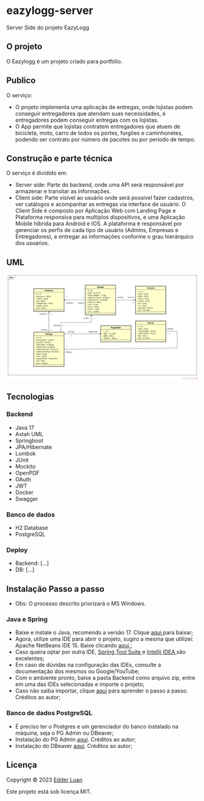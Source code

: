 # eazylogg-server
Server Side do projeto EazyLogg

## O projeto
O Eazylogg é um projeto criado para portfólio.


## Publico
O serviço:

  * O projeto implementa uma aplicação de entregas, onde lojistas podem conseguir entregadores que atendam suas necessidades, e entregadores podem conseguir entregas com os lojistas.
  * O App permite que lojistas contratem entregadores que atuem de bicicleta, moto, carro de todos os portes, furgões e caminhonetes, podendo ser contrato por número de pacotes ou por período de tempo.


## Construção e parte técnica
O serviço é dividido em:

  * Server side: Parte do backend, onde uma API será responsável por armazenar e transitar as informações.
  * Client side: Parte visível ao usuário onde será possível fazer cadastros, ver catálogos e acompanhar as entregas via interface de usuário. O Client Side é composto por Aplicação Web com Landing Page e Plataforma responsiva para multiplos dispositivos, e uma Aplicação Mobile híbrida para Android e IOS. A plataforma é responsável por gerenciar os perfis de cada tipo de usuário (Admins, Empresas e Entregadores), e entregar as informações conforme o grau hierárquico dos usuarios.


## UML

<img src="https://github.com/edderluanps/eazylogg-server/blob/3b973a60d6070d81ee9d51ae879f674ca59eeea3/assets/uml.png">


## Tecnologias

### Backend

  * Java 17
  * Astah UML
  * Springboot
  * JPA/Hibernate
  * Lombok
  * JUnit
  * Mockito
  * OpenPDF
  * OAuth
  * JWT
  * Docker
  * Swagger

### Banco de dados

  * H2 Database
  * PostgreSQL

### Deploy
  
  * Backend: [...]
  * DB: [...]


## Instalação Passo a passo

* Obs: O processo descrito priorizará o MS Windows.

### Java e Spring
 * Baixe e instale o Java, recomendo a versão 17. Clique <a href="https://www.oracle.com/br/java/technologies/downloads/#jdk17-windows" target="_blank" rel="noopener noreferrer"> aqui </a> para baixar;
 * Agora, utilize uma IDE para abrir o projeto, sugiro a mesma que utilizei: Apache NetBeans IDE 15. Baixe clicando <a href="https://netbeans.apache.org/download/nb15/" target="_blank" rel="noopener noreferrer"> aqui </a>;
 * Caso queira optar por outra IDE, <a href="https://spring.io/tools" target="_blank" rel="noopener noreferrer"> Spring Tool Suite </a> e <a href="https://www.jetbrains.com/pt-br/idea/" target="_blank" rel="noopener noreferrer"> Intellij IDEA </a> são excelentes;
 * Em caso de dúvidas na configuração das IDEs, consulte a documentação dos mesmos ou Google/YouTube;
 * Com o ambiente pronto, baixe a pasta Backend como arquivo zip, entre em uma das IDEs selecionadas e importe o projeto;
 * Caso não saiba importar, clique <a href="https://itsnatrivera.wordpress.com/2017/04/28/how-to-import-a-project-in-netbeans/" target="_blank" rel="noopener noreferrer">aqui</a> para aprender o passo a passo. Créditos ao autor;


### Banco de dados PostgreSQL
 * É preciso ter o Postgres e um gerenciador do banco instalado na máquina, seja o PG Admin ou DBeaver;
 * Instalação do PG Admin <a href="https://www.youtube.com/watch?v=L_2l8XTCPAE&t=624s">aqui</a>. Créditos ao autor;
 * Instalação do DBeaver <a href="https://www.youtube.com/watch?v=i0gY3HePe-k">aqui</a>. Créditos ao autor;


 ## Licença

Copyright © 2023 <a href="https://github.com/edderluanps">Edder Luan</a>

Este projeto está sob licença MIT.
